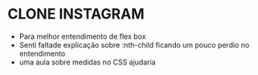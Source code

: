 # CLONE INSTAGRAM

- Para melhor entendimento de flex box
- Senti faltade explicação sobre :nth-child ficando um pouco perdio no entendimento
- uma aula sobre medidas no CSS ajudaria



